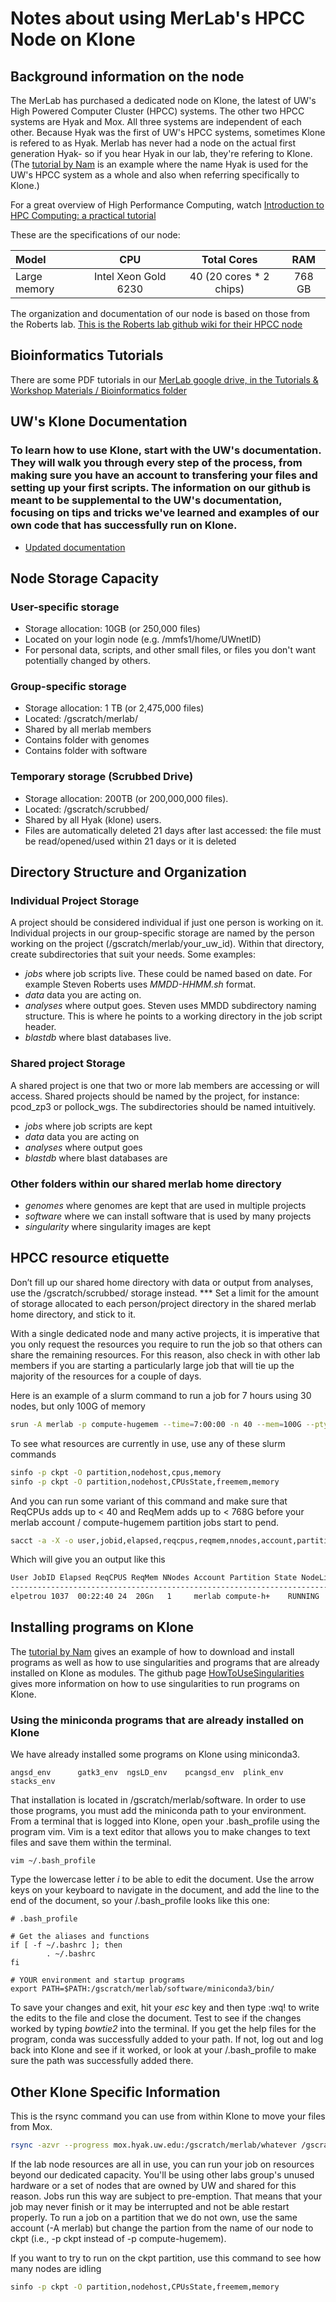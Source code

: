# Notes about using MerLab's HPCC Node on Klone

## Background information on the node

The MerLab has purchased a dedicated node on Klone, the latest of UW's High Powered Computer Cluster (HPCC) systems. The other two HPCC systems are Hyak and Mox. All three systems are independent of each other. Because Hyak was the first of UW's HPCC systems, sometimes Klone is refered to as Hyak. Merlab has never had a node on the actual first generation Hyak- so if you hear Hyak in our lab, they're refering to Klone. (The [tutorial by Nam](https://github.com/merlab-uw/Klone/blob/main/Using_Hyak_tutorial_by_Nam_Pho.md) is an example where the name Hyak is used for the UW's HPCC system as a whole and also when referring specifically to Klone.) 

For a great overview of High Performance Computing, watch [Introduction to HPC Computing: a practical tutorial](https://youtu.be/fkpofukvGeg)

These are the specifications of our node:

| Model                      |        CPU           | Total Cores                     | RAM                 |
|:---------------------------|:--------------------:|:-------------------------------:|:-------------------:|
| Large memory  | Intel Xeon Gold 6230 | 40 (20 cores * 2 chips) |              768 GB |



The organization and documentation of our node is based on those from the Roberts lab. [This is the Roberts lab github wiki for their HPCC node](https://github.com/RobertsLab/hyak_mox/wiki)

## Bioinformatics Tutorials

There are some PDF tutorials in our [MerLab google drive, in the Tutorials & Workshop Materials / Bioinformatics folder](https://drive.google.com/drive/u/1/folders/1TAkpMu3b0eNANPtQv67VoiDA7DF5ji6m)


## UW's Klone Documentation
### To learn how to use Klone, start with the UW's documentation. They will walk you through every step of the process, from making sure you have an account to transfering your files and setting up your first scripts. The information on our github is meant to be supplemental to the UW's documentation, focusing on tips and tricks we've learned and examples of our own code that has successfully run on Klone. 

* [Updated documentation](https://uwrc.github.io/docs/)


## Node Storage Capacity

### User-specific storage

* Storage allocation: 10GB (or 250,000 files)
* Located on your login node (e.g. /mmfs1/home/UWnetID)
* For personal data, scripts, and other small files, or files you don't want potentially changed by others.

### Group-specific storage

* Storage allocation: 1 TB (or 2,475,000 files)
* Located: /gscratch/merlab/
* Shared by all merlab members
* Contains folder with genomes
* Contains folder with software

### Temporary storage (Scrubbed Drive)

* Storage allocation: 200TB (or 200,000,000 files).
* Located: /gscratch/scrubbed/
* Shared by all Hyak (klone) users.
* Files are automatically deleted 21 days after last accessed: the file must be read/opened/used within 21 days or it is deleted

## Directory Structure and Organization

### Individual Project Storage

 A project should be considered individual if just one person is working on it. Individual projects in our group-specific storage are named by the person working on the project (/gscratch/merlab/your_uw_id). Within that directory, create subdirectories that suit your needs. Some examples:

* _jobs_ where job scripts live. These could be named based on date. For example Steven Roberts uses _MMDD-HHMM.sh_ format.
* _data_ data you are acting on.
* _analyses_ where output goes. Steven uses MMDD subdirectory naming structure. This is where he points to a working directory in the job script header.
* _blastdb_ where blast databases live.

### Shared project Storage

A shared project is one that two or more lab members are accessing or will access. Shared projects should be named by the project, for instance: pcod_zp3 or pollock_wgs. The subdirectories should be named intuitively.

* _jobs_ where job scripts are kept
* _data_ data you are acting on
* _analyses_ where output goes
* _blastdb_ where blast databases are

### Other folders within our shared merlab home directory

* _genomes_ where genomes are kept that are used in multiple projects
* _software_ where we can install software that is used by many projects
* _singularity_ where singularity images are kept

## HPCC resource etiquette

Don’t fill up our shared home directory with data or output from analyses, use the /gscratch/scrubbed/ storage instead.
*** Set a limit for the amount of storage allocated to each person/project directory in the shared merlab home directory, and stick to it.

With a single dedicated node and many active projects, it is imperative that you only request the resources you require to run the job so that others can share the remaining resources. For this reason, also check in with other lab members if you are starting a particularly large job that will tie up the majority of the resources for a couple of days.

Here is an example of a slurm command to run a job for 7 hours using 30 nodes, but only 100G of memory

```bash
srun -A merlab -p compute-hugemem --time=7:00:00 -n 40 --mem=100G --pty $0
```

To see what resources are currently in use, use any of these slurm commands

```bash
sinfo -p ckpt -O partition,nodehost,cpus,memory
sinfo -p ckpt -O partition,nodehost,CPUsState,freemem,memory
```

And you can run some variant of this command and make sure that ReqCPUs adds up to < 40 and ReqMem adds up to < 768G before your merlab account / compute-hugemem partition jobs start to pend. 

```bash
sacct -a -X -o user,jobid,elapsed,reqcpus,reqmem,nnodes,account,partition,state,node -A merlab -s running,pending
```

Which will give you an output like this

```bash 
User JobID Elapsed ReqCPUS ReqMem NNodes Account Partition State NodeList
---------------------------------------------------------------------------------
elpetrou 1037  00:22:40 24  20Gn   1     merlab compute-h+    RUNNING     n3077
```
## Installing programs on Klone
The [tutorial by Nam](https://github.com/merlab-uw/Klone/blob/main/Using_Hyak_tutorial_by_Nam_Pho.md) gives an example of how to download and install programs as well as how to use singularities and programs that are already installed on Klone as modules. The github page [HowToUseSingularities](https://github.com/merlab-uw/Klone/blob/main/HowToUseSingularities.md) gives more information on how to use singularities to run programs on Klone. 

### Using the miniconda programs that are already installed on Klone
We have already installed some programs on Klone using miniconda3.
```admixture_env  bwa_env    multiqc_env  pcangsd      picard_env  samtools_env
angsd_env      gatk3_env  ngsLD_env    pcangsd_env  plink_env   stacks_env
```

That installation is located in /gscratch/merlab/software. 
In order to use those programs, you must add the miniconda path to your environment. 
From a terminal that is logged into Klone, open your .bash_profile using the program vim. Vim is a text editor that allows you to make changes to text files and save them within the terminal. 

```
vim ~/.bash_profile
```
Type the lowercase letter *i* to be able to edit the document. Use the arrow keys on your keyboard to navigate in the document, and add the line <export PATH=$PATH:/gscratch/merlab/software/miniconda3/bin/> to the end of the document, so your /.bash_profile looks like this one: 

```
# .bash_profile

# Get the aliases and functions
if [ -f ~/.bashrc ]; then
        . ~/.bashrc
fi

# YOUR environment and startup programs
export PATH=$PATH:/gscratch/merlab/software/miniconda3/bin/
```

To save your changes and exit, hit your *esc* key and then type :wq! to write the edits to the file and close the document. Test to see if the changes worked by typing *bowtie2* into the terminal. If you get the help files for the program, conda was successfully added to your path. If not, log out and log back into Klone and see if it worked, or look at your /.bash_profile to make sure the path was successfully added there. 


## Other Klone Specific Information

This is the rsync command you can use from within Klone to move your files from Mox.

```bash
rsync -azvr --progress mox.hyak.uw.edu:/gscratch/merlab/whatever /gscratch/merlab/whatever
```

If the lab node resources are all in use, you can run your job on resources beyond our dedicated capacity. You'll be using other labs group's unused hardware or a set of nodes that are owned by UW and shared for this reason.  Jobs run this way are subject to pre-emption. That means that your job may never finish or it may be interrupted and not be able restart properly. To run a job on a partition that we do not own, use the same account (-A merlab) but change the partion from the name of our node to ckpt (i.e., -p ckpt instead of -p compute-hugemem).

If you want to try to run on the ckpt partition, use this command to see how many nodes are idling

```bash
sinfo -p ckpt -O partition,nodehost,CPUsState,freemem,memory
```
